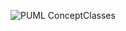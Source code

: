 ![PUML ConceptClasses](http://www.plantuml.com/plantuml/proxy?cache=no&src=https://raw.githubusercontent.com/oleksandrblazhko/nai205-shostak/laboratory-work-7/2-SoftwareDesign/2.7-PlantUML/UML-UseCase.puml)
